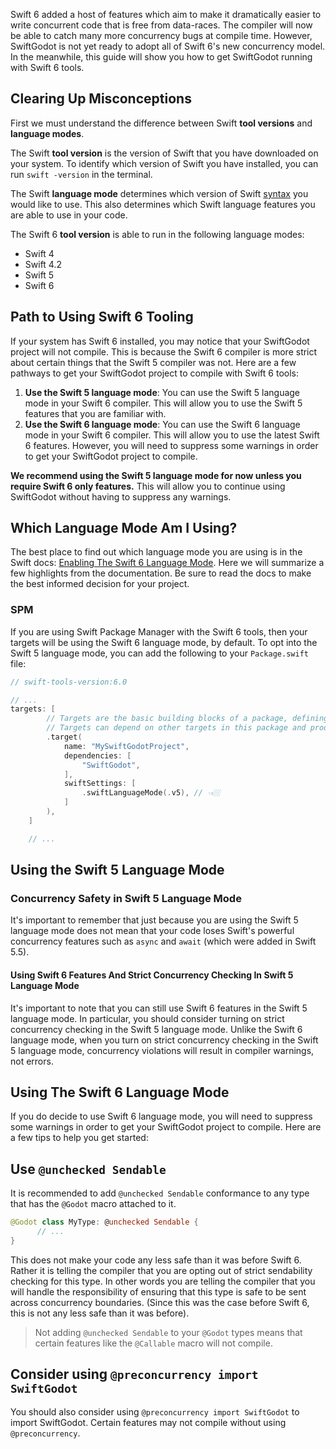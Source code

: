 Swift 6 added a host of features which aim to make it dramatically easier to write concurrent code that is free from data-races. The compiler will now be able to catch many more concurrency bugs at compile time. However, SwiftGodot is not yet ready to adopt all of Swift 6's new concurrency model. In the meanwhile, this guide will show you how to get SwiftGodot running with Swift 6 tools.

## Clearing Up Misconceptions
First we must understand the difference between Swift **tool versions** and **language modes**. 

The Swift **tool version** is the version of Swift that you have downloaded on your system. To identify which version of Swift you have installed, you can run `swift -version` in the terminal. 

The Swift **language mode** determines which version of Swift <u>syntax</u> you would like to use. This also determines which Swift language features you are able to use in your code. 

The Swift 6 **tool version** is able to run in the following language modes: 
- Swift 4
- Swift 4.2
- Swift 5
- Swift 6

## Path to Using Swift 6 Tooling
If your system has Swift 6 installed, you may notice that your SwiftGodot project will not compile. This is because the Swift 6 compiler is more strict about certain things that the Swift 5 compiler was not. Here are a few pathways to get your SwiftGodot project to compile with Swift 6 tools: 

1. **Use the Swift 5 language mode**: You can use the Swift 5 language mode in your Swift 6 compiler. This will allow you to use the Swift 5 features that you are familiar with.
2. **Use the Swift 6 language mode**: You can use the Swift 6 language mode in your Swift 6 compiler. This will allow you to use the latest Swift 6 features. However, you will need to suppress some warnings in order to get your SwiftGodot project to compile.

**We recommend using the Swift 5 language mode for now unless you require Swift 6 only features.** This will allow you to continue using SwiftGodot without having to suppress any warnings.

## Which Language Mode Am I Using?

The best place to find out which language mode you are using is in the Swift docs: [Enabling The Swift 6 Language Mode](https://www.swift.org/migration/documentation/swift-6-concurrency-migration-guide/swift6mode/). Here we will summarize a few highlights from the documentation. Be sure to read the docs to make the best informed decision for your project. 

### SPM
If you are using Swift Package Manager with the Swift 6 tools, then your targets will be using the Swift 6 language mode, by default. To opt into the Swift 5 language mode, you can add the following to your `Package.swift` file: 

```swift
// swift-tools-version:6.0

// ...
targets: [
        // Targets are the basic building blocks of a package, defining a module or a test suite.
        // Targets can depend on other targets in this package and products from dependencies.
        .target(
            name: "MySwiftGodotProject",
            dependencies: [
                "SwiftGodot", 
            ],
            swiftSettings: [
                .swiftLanguageMode(.v5), // 👈🏼
            ]
        ),
    ]

    // ...
```

## Using the Swift 5 Language Mode

### Concurrency Safety in Swift 5 Language Mode
It's important to remember that just because you are using the Swift 5 language mode does not mean that your code loses Swift's powerful concurrency features such as `async` and `await` (which were added in Swift 5.5). 

#### Using Swift 6 Features And Strict Concurrency Checking In Swift 5 Language Mode
It's important to note that you can still use Swift 6 features in the Swift 5 language mode. In particular, you should consider turning on strict concurrency checking in the Swift 5 language mode. Unlike the Swift 6 language mode, when you turn on strict concurrency checking in the Swift 5 language mode, concurrency violations will result in compiler warnings, not errors. 


## Using The Swift 6 Language Mode
If you do decide to use Swift 6 language mode, you will need to suppress some warnings in order to get your SwiftGodot project to compile. Here are a few tips to help you get started:

## Use `@unchecked Sendable`
It is recommended to add `@unchecked Sendable` conformance to any type that has the `@Godot` macro attached to it. 

```swift 
@Godot class MyType: @unchecked Sendable {
	  // ...
}
```

This does not make your code any less safe than it was before Swift 6. Rather it is telling the compiler that you are opting out of strict sendability checking for this type. In other words you are telling the compiler that you will handle the responsibility of ensuring that this type is safe to be sent across concurrency boundaries. (Since this was the case before Swift 6, this is not any less safe than it was before).

>Not adding `@unchecked Sendable` to your `@Godot` types means that certain features like the `@Callable` macro will not compile. 

## Consider using `@preconcurrency import SwiftGodot`
You should also consider using `@preconcurrency import SwiftGodot` to import SwiftGodot. Certain features may not compile without using `@preconcurrency`. 
